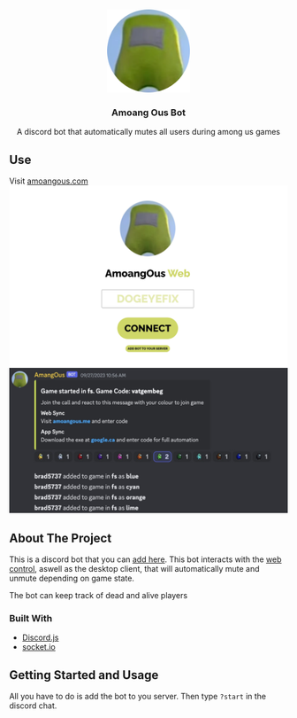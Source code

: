 <!-- PROJECT LOGO -->
<br />
<p align="center">
  <a href="https://github.com/WilliamJChen/AmoangOus">
    <img src="images/logo.png" alt="Logo" width="150" height="150">
  </a>

  <h3 align="center">Amoang Ous Bot</h3>

  <p align="center">
    A discord bot that automatically mutes all users during among us games
  </p>
</p>

## Use
Visit [amoangous.com](https://amoangous.com/)
![site screenshot](images/site.jpg)
![in action](images/discord.jpg)

## About The Project
This is a discord bot that you can [add here](https://amoangous.com/). This bot interacts with the [web control](https://github.com/WilliamJChen/AmonagOusWebControl), aswell as the desktop client, that will automatically mute and unmute depending on game state.

The bot can keep track of dead and alive players

### Built With
* [Discord.js](https://discord.js.org/#/)
* [socket.io](https://socket.io/)

<!-- GETTING STARTED -->
## Getting Started and Usage
All you have to do is add the bot to you server. Then type `?start` in the discord chat.
